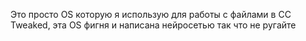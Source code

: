Это просто OS которую я использую для работы с файлами в CC Tweaked, эта OS фигня и написана нейросетью так что не ругайте
